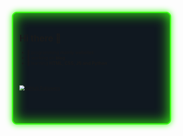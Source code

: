
<div style="border: 4px solid #39ff14; border-radius: 16px; box-shadow: 0 0 20px #39ff14, 0 0 40px #39ff14 inset; padding: 24px 20px; background: #101820;">
<h1>Hi there 👋</h1>
  
- 💫 programming mainly websites  
- 🔭 working on <b>blog</b>  
- 🌱 learning <b>HTML, CSS, JS and Python</b>  

<br><br>

<!-- Social Badges -->
<a href="https://github.com/n-km">
  <img src="https://img.shields.io/github/followers/n-km?style=social" alt="GitHub Followers">
</a>

<br><br>
<!-- Fun Feature -->
<br>
<!-- Footer-Badges -->

</div>
